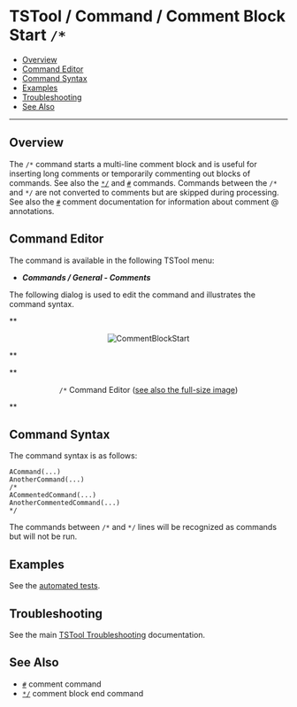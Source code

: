 # TSTool / Command / Comment Block Start `/*` #

*   [Overview](#overview)
*   [Command Editor](#command-editor)
*   [Command Syntax](#command-syntax)
*   [Examples](#examples)
*   [Troubleshooting](#troubleshooting)
*   [See Also](#see-also)

-------------------------

## Overview ##

The `/*` command starts a multi-line comment block and is useful for inserting long comments or
temporarily commenting out blocks of commands.
See also the [`*/`](../CommentBlockEnd/CommentBlockEnd.md) and [`#`](../Comment/Comment.md) commands.
Commands between the `/*` and `*/` are not converted to comments but are skipped during processing.
See also the [`#`](../Comment/Comment.md) comment documentation for information about comment @ annotations.

## Command Editor ##

The command is available in the following TSTool menu:

*   ***Commands / General - Comments***

The following dialog is used to edit the command and illustrates the command syntax.

**<p style="text-align: center;">
![CommentBlockStart](CommentBlockStart.png)
</p>**

**<p style="text-align: center;">
`/*` Command Editor (<a href="../CommentBlockStart.png">see also the full-size image</a>)
</p>**

## Command Syntax ##

The command syntax is as follows:

```text
ACommand(...)
AnotherCommand(...)
/*
ACommentedCommand(...)
AnotherCommentedCommand(...)
*/
```

The commands between `/*` and `*/` lines will be recognized as commands but will not be run.

## Examples ##

See the [automated tests](https://github.com/OpenCDSS/cdss-app-tstool-test/tree/master/test/commands/CommentBlock).

## Troubleshooting ##

See the main [TSTool Troubleshooting](../../troubleshooting/troubleshooting.md) documentation.

## See Also ##

*   [`#`](../Comment/Comment.md) comment command
*   [`*/`](../CommentBlockEnd/CommentBlockEnd.md) comment block end command
